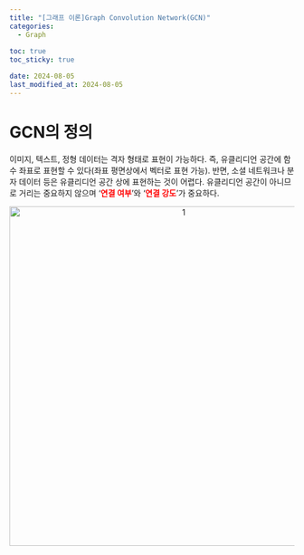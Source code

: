 ```yaml
---
title: "[그래프 이론]Graph Convolution Network(GCN)"
categories: 
  - Graph
  
toc: true
toc_sticky: true

date: 2024-08-05
last_modified_at: 2024-08-05
---
```


# GCN의 정의
이미지, 텍스트, 정형 데이터는 격자 형태로 표현이 가능하다. 즉, 유클리디언 공간에 함수 좌표로 표현할 수 있다(좌표 평면상에서 벡터로 표현 가능). 반면, 소셜 네트워크나 분자 데이터 등은 유클리디언 공간 상에 표현하는 것이 어렵다. 유클리디언 공간이 아니므로 거리는 중요하지 않으며 ‘<span style="color:red">**연결 여부**</span>’와 ‘<span style="color:red">**연결 강도**</span>’가 중요하다.

<p align="center">
<img width="600" alt="1" src="https://github.com/user-attachments/assets/44b2f2e8-63f0-4e95-9637-2cbf1e3326a8">
</p>

